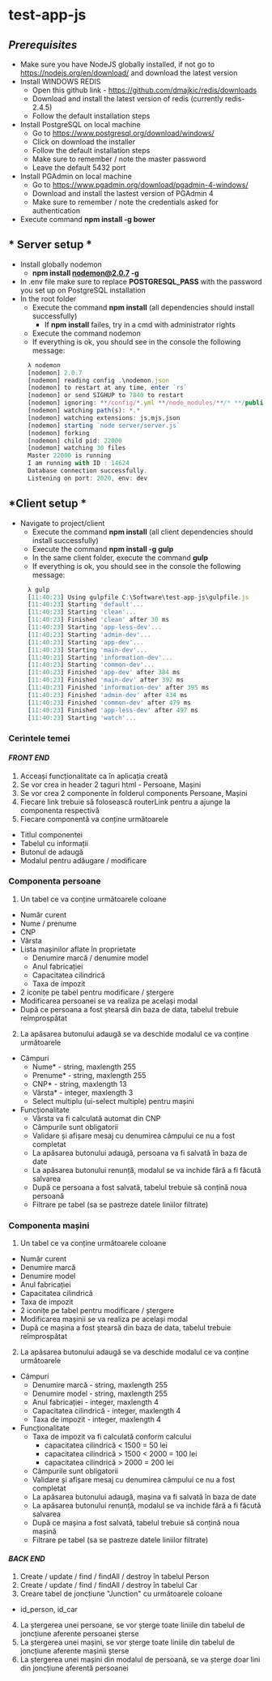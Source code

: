 # test-app-js
## *Prerequisites*
* Make sure you have NodeJS globally installed, if not go to https://nodejs.org/en/download/ and download the latest version
* Install WINDOWS REDIS
  * Open this github link - https://github.com/dmajkic/redis/downloads
  * Download and install the latest version of redis (currently redis-2.4.5)
  * Follow the default installation steps
* Install PostgreSQL on local machine
  * Go to https://www.postgresql.org/download/windows/
  * Click on download the installer
  * Follow the default installation steps
  * Make sure to remember / note the master password
  * Leave the default 5432 port
* Install PGAdmin on local machine
  * Go to https://www.pgadmin.org/download/pgadmin-4-windows/
  * Download and install the lastest version of PGAdmin 4
  * Make sure to remember / note the credentials asked for authentication
* Execute command **npm install -g bower**

## * Server setup *
* Install globally nodemon
  * **npm install nodemon@2.0.7 -g**
* In .env file make sure to replace **POSTGRESQL_PASS** with the password you set up on PostgreSQL installation
* In the root folder
  * Execute the command **npm install** (all dependencies should install successfully)
    * If **npm install** failes, try in a cmd with administrator rights
  * Execute the command nodemon
  * If everything is ok, you should see in the console the following message:
  ```javascript
    λ nodemon
    [nodemon] 2.0.7
    [nodemon] reading config .\nodemon.json
    [nodemon] to restart at any time, enter `rs`
    [nodemon] or send SIGHUP to 7840 to restart
    [nodemon] ignoring: **/config/*.yml **/node_modules/**/* **/public/**/*
    [nodemon] watching path(s): *.*
    [nodemon] watching extensions: js,mjs,json
    [nodemon] starting `node server/server.js`
    [nodemon] forking
    [nodemon] child pid: 22000
    [nodemon] watching 30 files
    Master 22000 is running
    I am running with ID : 14624
    Database connection successfully.
    Listening on port: 2020, env: dev
  ```

## *Client setup *
* Navigate to project/client
  * Execute the command **npm install** (all client dependencies should install successfully)
  * Execute the command **npm install -g gulp**
  * In the same client folder, execute the command **gulp**
  * If everything is ok, you should see in the console the following message:
  ```javascript
    λ gulp
    [11:40:23] Using gulpfile C:\Software\test-app-js\gulpfile.js
    [11:40:23] Starting 'default'...
    [11:40:23] Starting 'clean'...
    [11:40:23] Finished 'clean' after 30 ms
    [11:40:23] Starting 'app-less-dev'...
    [11:40:23] Starting 'admin-dev'...
    [11:40:23] Starting 'app-dev'...
    [11:40:23] Starting 'main-dev'...
    [11:40:23] Starting 'information-dev'...
    [11:40:23] Starting 'common-dev'...
    [11:40:23] Finished 'app-dev' after 384 ms
    [11:40:23] Finished 'main-dev' after 392 ms
    [11:40:23] Finished 'information-dev' after 395 ms
    [11:40:23] Finished 'admin-dev' after 434 ms
    [11:40:23] Finished 'common-dev' after 479 ms
    [11:40:23] Finished 'app-less-dev' after 497 ms
    [11:40:23] Starting 'watch'...
  ```

### Cerintele temei
#### *FRONT END*
1. Acceași funcționalitate ca în aplicația creată
1. Se vor crea in header 2 taguri html - Persoane, Mașini
1. Se vor crea 2 componente în folderul components Persoane, Mașini
1. Fiecare link trebuie să folosească routerLink pentru a ajunge la componenta respectivă
1. Fiecare componentă va conține următoarele
  * Titlul componentei
  * Tabelul cu informații
  * Butonul de adaugă
  * Modalul pentru adăugare / modificare
### Componenta persoane
1. Un tabel ce va conține următoarele coloane
  * Număr curent
  * Nume / prenume
  * CNP
  * Vârsta
  * Lista mașinilor aflate în proprietate
    * Denumire marcă / denumire model
    * Anul fabricației
    * Capacitatea cilindrică
    * Taxa de impozit
  * 2 iconițe pe tabel pentru modificare / ștergere
  * Modificarea persoanei se va realiza pe același modal
  * După ce persoana a fost ștearsă din baza de data, tabelul trebuie reîmprospătat
2. La apăsarea butonului adaugă se va deschide modalul ce va conține următoarele
  * Câmpuri
    * Nume* - string, maxlength 255
    * Prenume* - string, maxlength 255
    * CNP* - string, maxlength 13
    * Vârsta* - integer, maxlength 3
    * Select multiplu (ui-select multiple) pentru mașini
  * Funcționalitate
    * Vârsta va fi calculată automat din CNP
    * Câmpurile sunt obligatorii
    * Validare și afișare mesaj cu denumirea câmpului ce nu a fost completat
    * La apăsarea butonului adaugă, persoana va fi salvată în baza de date
    * La apăsarea butonului renunță, modalul se va inchide fără a fi făcută salvarea
    * După ce persoana a fost salvată, tabelul trebuie să conțină noua persoană
    * Filtrare pe tabel (sa se pastreze datele liniilor filtrate)

### Componenta mașini
1. Un tabel ce va conține următoarele coloane
  * Număr curent
  * Denumire marcă
  * Denumire model
  * Anul fabricației
  * Capacitatea cilindrică
  * Taxa de impozit
  * 2 iconițe pe tabel pentru modificare / ștergere
  * Modificarea mașinii se va realiza pe același modal
  * După ce mașina a fost ștearsă din baza de data, tabelul trebuie reîmprospătat
2. La apăsarea butonului adaugă se va deschide modalul ce va conține următoarele
  * Câmpuri
    * Denumire marcă - string, maxlength 255
    * Denumire model - string, maxlength 255
    * Anul fabricației - integer, maxlength 4
    * Capacitatea cilindrică - integer, maxlength 4
    * Taxa de impozit - integer, maxlength 4
  * Funcționalitate
    * Taxa de impozit va fi calculată conform calcului
      * capacitatea cilindrică < 1500 = 50 lei
      * capacitatea cilindrică > 1500 < 2000 = 100 lei
      * capacitatea cilindrică > 2000 = 200 lei
    * Câmpurile sunt obligatorii
    * Validare și afișare mesaj cu denumirea câmpului ce nu a fost completat
    * La apăsarea butonului adaugă, mașina va fi salvată în baza de date
    * La apăsarea butonului renunță, modalul se va inchide fără a fi făcută salvarea
    * După ce mașina a fost salvată, tabelul trebuie să conțină noua mașină
    * Filtrare pe tabel (sa se pastreze datele liniilor filtrate)

#### *BACK END*
1. Create / update / find / findAll / destroy în tabelul Person
1. Create / update / find / findAll / destroy în tabelul Car
1. Creare tabel de joncțiune "Junction" cu următoarele coloane
  * id_person, id_car
4. La ștergerea unei persoane, se vor șterge toate liniile din tabelul de joncțiune aferente persoanei șterse
5. La ștergerea unei mașini, se vor șterge toate liniile din tabelul de joncțiune aferente mașinii șterse
6. La ștergerea unei mașini din modalul de persoană, se va șterge doar lini din joncțiune aferentă persoanei
